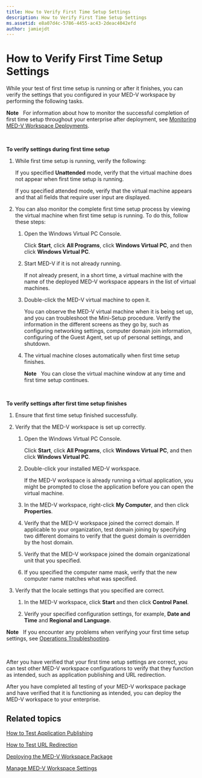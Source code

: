 ```yaml
---
title: How to Verify First Time Setup Settings
description: How to Verify First Time Setup Settings
ms.assetid: e8a07d4c-5786-4455-ac43-2deac4042efd
author: jamiejdt
---
```


# How to Verify First Time Setup Settings


While your test of first time setup is running or after it finishes, you can verify the settings that you configured in your MED-V workspace by performing the following tasks.

**Note**  
For information about how to monitor the successful completion of first time setup throughout your enterprise after deployment, see [Monitoring MED-V Workspace Deployments](monitoring-med-v-workspace-deployments.md).

 

**To verify settings during first time setup**

1.  While first time setup is running, verify the following:

    If you specified **Unattended** mode, verify that the virtual machine does not appear when first time setup is running.

    If you specified attended mode, verify that the virtual machine appears and that all fields that require user input are displayed.

2.  You can also monitor the complete first time setup process by viewing the virtual machine when first time setup is running. To do this, follow these steps:

    1.  Open the Windows Virtual PC Console.

        Click **Start**, click **All Programs**, click **Windows Virtual PC**, and then click **Windows Virtual PC**.

    2.  Start MED-V if it is not already running.

        If not already present, in a short time, a virtual machine with the name of the deployed MED-V workspace appears in the list of virtual machines.

    3.  Double-click the MED-V virtual machine to open it.

        You can observe the MED-V virtual machine when it is being set up, and you can troubleshoot the Mini-Setup procedure. Verify the information in the different screens as they go by, such as configuring networking settings, computer domain join information, configuring of the Guest Agent, set up of personal settings, and shutdown.

    4.  The virtual machine closes automatically when first time setup finishes.

        **Note**  
        You can close the virtual machine window at any time and first time setup continues.

         

**To verify settings after first time setup finishes**

1.  Ensure that first time setup finished successfully.

2.  Verify that the MED-V workspace is set up correctly.

    1.  Open the Windows Virtual PC Console.

        Click **Start**, click **All Programs**, click **Windows Virtual PC**, and then click **Windows Virtual PC**.

    2.  Double-click your installed MED-V workspace.

        If the MED-V workspace is already running a virtual application, you might be prompted to close the application before you can open the virtual machine.

    3.  In the MED-V workspace, right-click **My Computer**, and then click **Properties**.

    4.  Verify that the MED-V workspace joined the correct domain. If applicable to your organization, test domain joining by specifying two different domains to verify that the guest domain is overridden by the host domain.

    5.  Verify that the MED-V workspace joined the domain organizational unit that you specified.

    6.  If you specified the computer name mask, verify that the new computer name matches what was specified.

3.  Verify that the locale settings that you specified are correct.

    1.  In the MED-V workspace, click **Start** and then click **Control Panel**.

    2.  Verify your specified configuration settings, for example, **Date and Time** and **Regional and Language**.

**Note**  
If you encounter any problems when verifying your first time setup settings, see [Operations Troubleshooting](operations-troubleshooting-medv2.md).

 

After you have verified that your first time setup settings are correct, you can test other MED-V workspace configurations to verify that they function as intended, such as application publishing and URL redirection.

After you have completed all testing of your MED-V workspace package and have verified that it is functioning as intended, you can deploy the MED-V workspace to your enterprise.

## Related topics


[How to Test Application Publishing](how-to-test-application-publishing.md)

[How to Test URL Redirection](how-to-test-url-redirection.md)

[Deploying the MED-V Workspace Package](deploying-the-med-v-workspace-package.md)

[Manage MED-V Workspace Settings](manage-med-v-workspace-settings.md)

 

 





